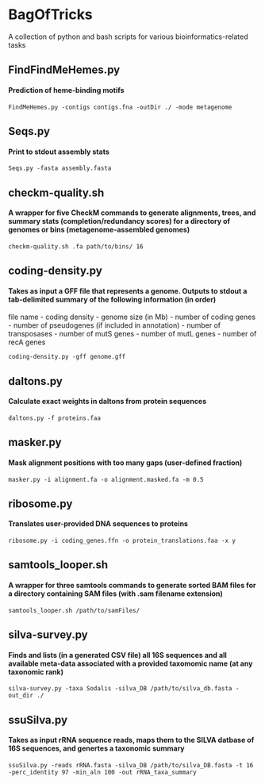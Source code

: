 # BagOfTricks
A collection of python and bash scripts for various bioinformatics-related tasks

## FindFindMeHemes.py
#### Prediction of heme-binding motifs
    FindMeHemes.py -contigs contigs.fna -outDir ./ -mode metagenome

## Seqs.py
#### Print to stdout assembly stats
    Seqs.py -fasta assembly.fasta

## checkm-quality.sh
#### A wrapper for five CheckM commands to generate alignments, trees, and summary stats (completion/redundancy scores) for a directory of genomes or bins (metagenome-assembled genomes)
    checkm-quality.sh .fa path/to/bins/ 16

## coding-density.py
#### Takes as input a GFF file that represents a genome. Outputs to stdout a tab-delimited summary of the following information (in order)
file name - coding density - genome size (in Mb) - number of coding genes - number of pseudogenes (if included in annotation) - number of transposases - number of mutS genes - number of mutL genes - number of recA genes

    coding-density.py -gff genome.gff

## daltons.py
#### Calculate exact weights in daltons from protein sequences
    daltons.py -f proteins.faa

## masker.py
#### Mask alignment positions with too many gaps (user-defined fraction)
    masker.py -i alignment.fa -o alignment.masked.fa -m 0.5

## ribosome.py
#### Translates user-provided DNA sequences to proteins
    ribosome.py -i coding_genes.ffn -o protein_translations.faa -x y

## samtools_looper.sh
#### A wrapper for three samtools commands to generate sorted BAM files for a directory containing SAM files (with .sam filename extension)
    samtools_looper.sh /path/to/samFiles/

## silva-survey.py
#### Finds and lists (in a generated CSV file) all 16S sequences and all available meta-data associated with a provided taxomomic name (at any taxonomic rank)
    silva-survey.py -taxa Sodalis -silva_DB /path/to/silva_db.fasta -out_dir ./

## ssuSilva.py
#### Takes as input rRNA sequence reads, maps them to the SILVA datbase of 16S sequences, and genertes a taxonomic summary
    ssuSilva.py -reads rRNA.fasta -silva_DB /path/to/silva_DB.fasta -t 16 -perc_identity 97 -min_aln 100 -out rRNA_taxa_summary







